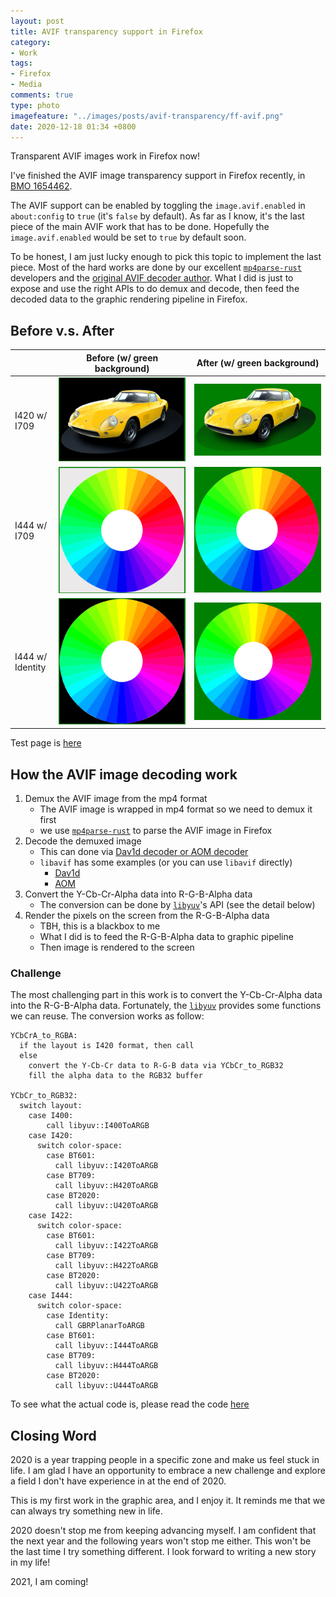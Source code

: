 ```yaml
---
layout: post
title: AVIF transparency support in Firefox
category:
- Work
tags:
- Firefox
- Media
comments: true
type: photo
imagefeature: "../images/posts/avif-transparency/ff-avif.png"
date: 2020-12-18 01:34 +0800
---
```

Transparent AVIF images work in Firefox now!

<!--read more-->

I've finished the AVIF image transparency support in Firefox recently,
in [BMO 1654462][BMO1654462].

The AVIF support can be enabled by toggling the `image.avif.enabled` in `about:config` to `true` (it's `false` by default). As far as I know, it's the last piece of the main AVIF work that has to be done. Hopefully the `image.avif.enabled` would be set to `true` by default soon.

To be honest, I am just lucky enough to pick this topic to implement the last piece.
Most of the hard works are done by our excellent [`mp4parse-rust`](https://github.com/mozilla/mp4parse-rust) developers and the [original AVIF decoder author][BMO1625363].
What I did is just to expose and use the right APIs to do demux and decode,
then feed the decoded data to the graphic rendering pipeline in Firefox.
## Before v.s. After

|                  | Before (w/ green background) | After (w/ green background) |
| ---------------- | ------ | ----- |
| I420 w/ I709     | ![I420-BT709-before][I420-BT709-before] | ![I420-BT709-after][I420-BT709-after]
| I444 w/ I709     | ![I444-BT709-before][I444-BT709-before] | ![I444-BT709-after][I444-BT709-after]
| I444 w/ Identity | ![I444-Identity-before][I444-Identity-before] | ![I444-Identity-after][I444-Identity-after]

Test page is [here][avif-transparency-test-page]

## How the AVIF image decoding work

1. Demux the AVIF image from the mp4 format
   - The AVIF image is wrapped in mp4 format so we need to demux it first
   - we use [`mp4parse-rust`](https://github.com/mozilla/mp4parse-rust/blob/3d9efdc868ce8c5767cea28708fa6512c0ab6d17/mp4parse_capi/src/lib.rs#L1183-L1215) to parse the AVIF image in Firefox
2. Decode the demuxed image
   - This can done via [Dav1d decoder or AOM decoder][AVIFDecoder]
   - `libavif` has some examples (or you can use `libavif` directly)
     - [Dav1d][libavif-dav1d-example]
     - [AOM][libavif-aom-example]
3. Convert the Y-Cb-Cr-Alpha data into R-G-B-Alpha data
   - The conversion can be done by [`libyuv`][libyuv]'s API (see the detail below)
4. Render the pixels on the screen from the R-G-B-Alpha data
   - TBH, this is a blackbox to me
   - What I did is to feed the R-G-B-Alpha data to graphic pipeline
   - Then image is rendered to the screen

### Challenge

The most challenging part in this work is to convert the Y-Cb-Cr-Alpha data into the R-G-B-Alpha data. Fortunately, the [`libyuv`][libyuv] provides some functions we can reuse. The conversion works as follow:

```
YCbCrA_to_RGBA:
  if the layout is I420 format, then call
  else
    convert the Y-Cb-Cr data to R-G-B data via YCbCr_to_RGB32
    fill the alpha data to the RGB32 buffer

YCbCr_to_RGB32:
  switch layout:
    case I400:
        call libyuv::I400ToARGB
    case I420:
      switch color-space:
        case BT601:
          call libyuv::I420ToARGB
        case BT709:
          call libyuv::H420ToARGB
        case BT2020:
          call libyuv::U420ToARGB
    case I422:
      switch color-space:
        case BT601:
          call libyuv::I422ToARGB
        case BT709:
          call libyuv::H422ToARGB
        case BT2020:
          call libyuv::U422ToARGB
    case I444:
      switch color-space:
        case Identity:
          call GBRPlanarToARGB
        case BT601:
          call libyuv::I444ToARGB
        case BT709:
          call libyuv::H444ToARGB
        case BT2020:
          call libyuv::U444ToARGB
```

To see what the actual code is, please read the code [here][YCbCrA_to_RGBA]

## Closing Word

2020 is a year trapping people in a specific zone and make us feel stuck in life.
I am glad I have an opportunity to embrace a new challenge
and explore a field I don't have experience in at the end of 2020.

This is my first work in the graphic area, and I enjoy it.
It reminds me that we can always try something new in life.

2020 doesn't stop me from keeping advancing myself.
I am confident that the next year and the following years won't stop me either.
This won't be the last time I try something different.
I look forward to writing a new story in my life!

2021, I am coming!

[BMO1654462]: https://bugzilla.mozilla.org/show_bug.cgi?id=1654462

[BMO1625363]: https://bugzilla.mozilla.org/show_bug.cgi?id=1625363

[BMO1654462-src]: ../images/posts/avif-transparency/BMO1654462-src.png "BMO1654462-src"

[I420-BT709-before]: ../images/posts/avif-transparency/I420-BT709-before.png "I420-BT709-before"
[I420-BT709-after]: ../images/posts/avif-transparency/I420-BT709-after.png "I420-BT709-after"
[I444-BT709-before]: ../images/posts/avif-transparency/I444-BT709-before.png "I444-BT709-before"
[I444-BT709-after]: ../images/posts/avif-transparency/I444-BT709-after.png "I444-BT709-after"
[I444-Identity-before]: ../images/posts/avif-transparency/I444-Identity-before.png "I444-Identity-before"
[I444-Identity-after]: ../images/posts/avif-transparency/I444-Identity-after.png "I444-Identity-after"

[avif-transparency-test-page]: http://chunminchang.github.io/playground/avif/transparency.html

[libyuv]: https://chromium.googlesource.com/libyuv/libyuv/

[AVIFDecoder]: https://github.com/mozilla/gecko-dev/blob/bf8688ff888668027347f1c225cdcdd79ab8dca4/image/decoders/nsAVIFDecoder.cpp#L44-L753
[libavif-dav1d-example]: https://github.com/AOMediaCodec/libavif/blob/2a8e22101758494281d50ae33ec76797b354393e/src/codec_dav1d.c#L52-L189
[libavif-aom-example]: https://github.com/AOMediaCodec/libavif/blob/2a8e22101758494281d50ae33ec76797b354393e/src/codec_aom.c#L72-L202
[YCbCrA_to_RGBA]: https://github.com/mozilla/gecko-dev/blob/bf8688ff888668027347f1c225cdcdd79ab8dca4/gfx/ycbcr/YCbCrUtils.cpp#L288-L327